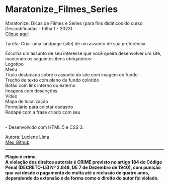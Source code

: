 # Maratonize_Filmes_Series
Maratonize: Dicas de Filmes e Séries (para fins didáticos do curso Descodificadas - trilha 1 - 2023) 
<br>
<a href="https://lucienelima8.github.io/Maratonize_Filmes_Series/" target="_blank">Clique aqui</a>


Tarefa:
Criar uma landpage (site) de um assunto de sua preferência.

Escolha um assunto de seu interesse que você queira desenvolver um site, mantendo os seguintes itens obrigatórios:
<br>Logotipo 
<br>Menu
<br>Título destacado sobre o assunto do site com imagem de fundo
<br>Trecho de texto com plano de fundo colorido
<br>Botão com link interno ou externo
<br>Imagens com descrições
<br>Vídeo
<br>Mapa de localização
<br>Formulário para coletar cadastro
<br>Rodapé com a frase criado com seu 

<br>
- Desenvolvido com HTML 5 e CSS 3.
<br>

Autora: Luciene Lima
<br>
<a href="https://github.com/lucienelima8" target="_blank">Meu Github</a>

<hr>
<b>Plágio é crime.<br>
A violação dos direitos autorais é CRIME previsto no <b>artigo 184 do Código Penal (DECRETO-LEI Nº 2.848, DE 7 de Dezembro de 1940)<b>, com punição que vai desde o pagamento de multa até a reclusão de quatro anos, dependendo da extensão e da forma como o direito do autor foi violado.


